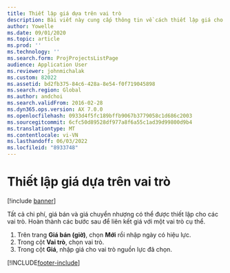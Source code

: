 ```yaml
---
title: Thiết lập giá dựa trên vai trò
description: Bài viết này cung cấp thông tin về cách thiết lập giá cho các vai trò cụ thể.
author: Yowelle
ms.date: 09/01/2020
ms.topic: article
ms.prod: ''
ms.technology: ''
ms.search.form: ProjProjectsListPage
audience: Application User
ms.reviewer: johnmichalak
ms.custom: 82022
ms.assetid: bd2fb375-84c6-428a-8e54-f0f719045898
ms.search.region: Global
ms.author: andchoi
ms.search.validFrom: 2016-02-28
ms.dyn365.ops.version: AX 7.0.0
ms.openlocfilehash: 0933d4f5fc189bffb9067b3779058c1d686c2003
ms.sourcegitcommit: 6cfc50d89528df977a8f6a55c1ad39d99800d9b4
ms.translationtype: MT
ms.contentlocale: vi-VN
ms.lasthandoff: 06/03/2022
ms.locfileid: "8933748"
---
```

# <a name="set-up-role-based-pricing"></a>Thiết lập giá dựa trên vai trò

[!include [banner](../includes/banner.md)]

Tất cả chi phí, giá bán và giá chuyển nhượng có thể được thiết lập cho các vai trò. Hoàn thành các bước sau để liên kết giá với một vai trò cụ thể.

1. Trên trang **Giá bán (giờ)**, chọn **Mới** rồi nhập ngày có hiệu lực.
2. Trong cột **Vai trò**, chọn vai trò.
3. Trong cột **Giá**, nhập giá cho vai trò nguồn lực đã chọn.


[!INCLUDE[footer-include](../includes/footer-banner.md)]